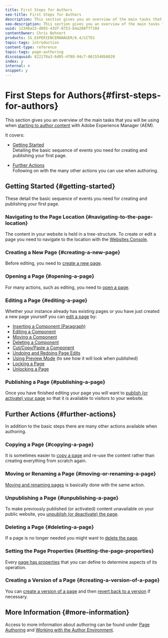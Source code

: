 ```yaml
---
title: First Steps for Authors
seo-title: First Steps for Authors
description: This section gives you an overview of the main tasks that you will be using when starting to author content with Adobe Experience Manager (AEM).
seo-description: This section gives you an overview of the main tasks that you will be using when starting to author content with Adobe Experience Manager (AEM).
uuid: 12340a33-d095-43df-8753-b4a288fff10d
contentOwner: Chris Bohnert
products: SG_EXPERIENCEMANAGER/6.4/SITES
topic-tags: introduction
content-type: reference
topic-tags: page-authoring
discoiquuid: 822178a3-6d05-4f88-94c7-0615548b8020
index: y
internal: n
snippet: y
---
```


# First Steps for Authors{#first-steps-for-authors}

This section gives you an overview of the main tasks that you will be using when [starting to author content](../../../sites/authoring/using/author.md#conceptofauthoringandpublishing) with Adobe Experience Manager (AEM).

It covers:

* [Getting Started](#gettingstarted)  
  Detailing the basic sequence of events you need for creating and publishing your first page.  

* [Further Actions](#furtheractions)  
  Following on with the many other actions you can use when authoring.

## Getting Started {#getting-started}

These detail the basic sequence of events you need for creating and publishing your first page.

### Navigating to the Page Location {#navigating-to-the-page-location}

The content in your website is held in a tree-structure. To create or edit a page you need to navigate to the location with the [Websites Console](../../../sites/classic-ui-authoring/using/author-env-basic-handling.md#navigating-with-the-websites-console).

### Creating a New Page {#creating-a-new-page}

Before editing, you need to [create a new page](../../../sites/classic-ui-authoring/using/classic-page-author-manage-pages.md#creating-a-new-page).

### Opening a Page {#opening-a-page}

For many actions, such as editing, you need to [open a page](../../../sites/classic-ui-authoring/using/classic-page-author-manage-pages.md#opening-a-page-for-editing).

### Editing a Page {#editing-a-page}

Whether your instance already has existing pages or you have just created a new page yourself you can [edit a page](../../../sites/classic-ui-authoring/using/classic-page-author-edit-content.md) by:

* [Inserting a Component (Paragraph)](../../../sites/classic-ui-authoring/using/classic-page-author-edit-content.md#inserting-a-component)
* [Editing a Component](../../../sites/classic-ui-authoring/using/classic-page-author-edit-content.md#editing-a-component-content-and-properties)
* [Moving a Component](../../../sites/classic-ui-authoring/using/classic-page-author-edit-content.md#moving-a-component)
* [Deleting a Component](../../../sites/classic-ui-authoring/using/classic-page-author-edit-content.md#deleting-a-component)
* [Cut/Copy/Paste a Component](../../../sites/classic-ui-authoring/using/classic-page-author-edit-content.md#cut-copy-paste-a-component)
* [Undoing and Redoing Page Edits](../../../sites/classic-ui-authoring/using/classic-page-author-edit-content.md#undoing-and-redoing-page-edits)
* [Using Preview Mode](../../../sites/classic-ui-authoring/using/classic-page-author-edit-content.md#previewing-pages) (to see how it will look when published)
* [Locking a Page](../../../sites/classic-ui-authoring/using/classic-page-author-edit-content.md#locking-a-page)
* [Unlocking a Page](../../../sites/classic-ui-authoring/using/classic-page-author-edit-content.md#unlocking-a-page)

### Publishing a Page {#publishing-a-page}

Once you have finished editing your page you will want to [publish (or activate) your page](../../../sites/classic-ui-authoring/using/classic-page-author-publish-pages.md#main-pars-title-10) so that it is available to visitors to your website.

## Further Actions {#further-actions}

In addition to the basic steps there are many other actions available when authoring.

### Copying a Page {#copying-a-page}

It is sometimes easier to [copy a page](../../../sites/classic-ui-authoring/using/classic-page-author-manage-pages.md#copying-and-pasting-a-page) and re-use the content rather than creating everything from scratch again.

### Moving or Renaming a Page {#moving-or-renaming-a-page}

[Moving and renaming pages](../../../sites/classic-ui-authoring/using/classic-page-author-manage-pages.md#moving-or-renaming-page) is basically done with the same action.

### Unpublishing a Page {#unpublishing-a-page}

To make previously published (or activated) content unavailable on your public website, you [unpublish (or deactivate) the page](../../../sites/classic-ui-authoring/using/classic-page-author-publish-pages.md#unpublishing-a-page).

### Deleting a Page {#deleting-a-page}

If a page is no longer needed you might want to [delete the page](../../../sites/classic-ui-authoring/using/classic-page-author-manage-pages.md#deleting-a-page).

### Setting the Page Properties {#setting-the-page-properties}

Every [page has properties](../../../sites/classic-ui-authoring/using/classic-page-author-edit-page-properties.md) that you can define to determine aspects of its operation.

### Creating a Version of a Page {#creating-a-version-of-a-page}

You can [create a version of a page](../../../sites/classic-ui-authoring/using/classic-page-author-work-with-versions.md#creatinganewversion) and then [revert back to a version](../../../sites/classic-ui-authoring/using/classic-page-author-work-with-versions.md#restoringapageversionfromsidekick) if necessary.

## More Information {#more-information}

Access to more information about authoring can be found under [Page Authoring](../../../sites/classic-ui-authoring/using/classic-page-author.md) and [Working with the Author Environment](../../../sites/classic-ui-authoring/using/author-env.md).
